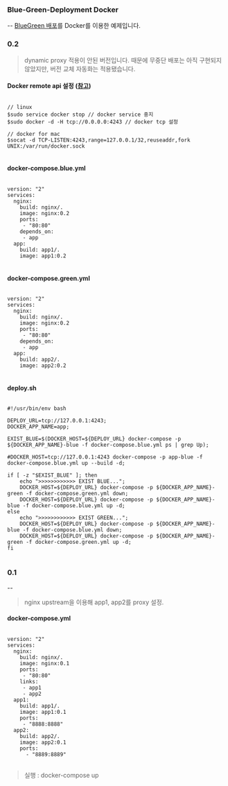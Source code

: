 ### Blue-Green-Deployment Docker
--
[BlueGreen 배포](http://martinfowler.com/bliki/BlueGreenDeployment.html)를 Docker를 이용한 예제입니다.

### 0.2
> dynamic proxy 적용이 안된 버전입니다. 때문에 무중단 배포는 아직 구현되지 않았지만, 버전 교체 자동화는 적용됐습니다.

#### Docker remote api 설정 ([참고](https://pyrasis.com/book/DockerForTheReallyImpatient/Chapter14))
<pre>
<code>
// linux
$sudo service docker stop // docker service 중지
$sudo docker -d -H tcp://0.0.0.0:4243 // docker tcp 설정

// docker for mac
$socat -d TCP-LISTEN:4243,range=127.0.0.1/32,reuseaddr,fork UNIX:/var/run/docker.sock
</code>
</pre>

#### docker-compose.blue.yml
<pre>
<code>
version: "2"
services:
  nginx:
    build: nginx/.
    image: nginx:0.2
    ports:
     - "80:80"
    depends_on:
     - app
  app:
    build: app1/.
    image: app1:0.2
</code>
</pre>

#### docker-compose.green.yml
<pre>
<code>
version: "2"
services:
  nginx:
    build: nginx/.
    image: nginx:0.2
    ports:
     - "80:80"
    depends_on:
     - app
  app:
    build: app2/.
    image: app2:0.2
</code>
</pre>

#### deploy.sh
<pre>
<code>
#!/usr/bin/env bash

DEPLOY_URL=tcp://127.0.0.1:4243;
DOCKER_APP_NAME=app;

EXIST_BLUE=$(DOCKER_HOST=${DEPLOY_URL} docker-compose -p ${DOCKER_APP_NAME}-blue -f docker-compose.blue.yml ps | grep Up);

#DOCKER_HOST=tcp://127.0.0.1:4243 docker-compose -p app-blue -f docker-compose.blue.yml up --build -d;

if [ -z "$EXIST_BLUE" ]; then
    echo ">>>>>>>>>>>> EXIST BLUE...";
    DOCKER_HOST=${DEPLOY_URL} docker-compose -p ${DOCKER_APP_NAME}-green -f docker-compose.green.yml down;
    DOCKER_HOST=${DEPLOY_URL} docker-compose -p ${DOCKER_APP_NAME}-blue -f docker-compose.blue.yml up -d;
else
    echo ">>>>>>>>>>>> EXIST GREEN...";
    DOCKER_HOST=${DEPLOY_URL} docker-compose -p ${DOCKER_APP_NAME}-blue -f docker-compose.blue.yml down;
    DOCKER_HOST=${DEPLOY_URL} docker-compose -p ${DOCKER_APP_NAME}-green -f docker-compose.green.yml up -d;
fi
</code>
</pre>

### 0.1
--
> nginx upstream을 이용해 app1, app2를 proxy 설정.

#### docker-compose.yml
<pre>
<code>
version: "2"
services:
  nginx:
    build: nginx/.
    image: nginx:0.1
    ports:
     - "80:80"
    links:
     - app1
     - app2
  app1:
    build: app1/.
    image: app1:0.1
    ports:
     - "8888:8888"
  app2:
    build: app2/.
    image: app2:0.1
    ports:
      - "8889:8889"
</code>
</pre>

> 실행 : docker-compose up